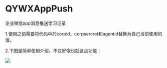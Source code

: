 # QYWXAppPush
企业微信app消息推送学习记录

1.使用之前需要将代码中的corpid，corpsercret和agentid替换为自己当前使用的值。

2.下图是简单使用介绍，不过好像也就这点功能：

<img src="https://wyrccx99-1256927367.cos.ap-shanghai.myqcloud.com/%E5%9B%BE%E5%BA%93/qxwxapppush_github.png?q-sign-algorithm=sha1&q-ak=AKIDolZIj8CfZWP5mL2g8CisULBtPbEfDVIp&q-sign-time=1540346024;1540347824&q-key-time=1540346024;1540347824&q-header-list=&q-url-param-list=&q-signature=2b680d004cda133f1c4c9464a5d50496cc49c937&x-cos-security-token=c25a39d971c93a1bbd584bd27b2b63b6ac2e04f710001&response-content-disposition=attachment" />

